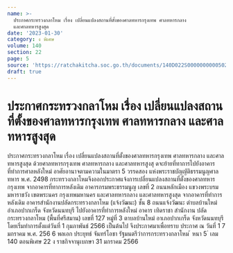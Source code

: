 ```yaml
---
name: >-
  ประกาศกระทรวงกลาโหม เรื่อง เปลี่ยนแปลงสถานที่ตั้งของศาลทหารกรุงเทพ ศาลทหารกลาง
  และศาลทหารสูงสุด
date: '2023-01-30'
category: ง พิเศษ
volume: 140
section: 22
page: 5
source: 'https://ratchakitcha.soc.go.th/documents/140D022S0000000000502.pdf'
draft: true
---
```


# ประกาศกระทรวงกลาโหม เรื่อง เปลี่ยนแปลงสถานที่ตั้งของศาลทหารกรุงเทพ ศาลทหารกลาง และศาลทหารสูงสุด

ประกาศกระทรวงกลาโหม เรื่อง เปลี่ยนแปลงสถานที่ตั้งของศาลทหารกรุงเทพ ศาลทหารกลาง และศาลทหารสูงสุด ด้วยศาลทหารกรุงเทพ ศาลทหารกลาง และศาลทหารสูงสุ ดจะย้ายที่ทาการไปยังอาคาร ที่ทำการศาลหลังใหม่ อาศัยอานาจตามความในมาตรา 5 วรรคสอง แห่งพระราชบัญญัติธรรมนูญศาลทหาร พ.ศ. 2498 กระทรวงกลาโหมจึงออกประกาศแจ้งการเปลี่ยนแปลงสถานที่ตั้งของศาลทหารกรุงเทพ จากอาคารที่ทาการหลังเดิม อาคารกรมพระธรรมนูญ เลขที่ 2 ถนนหลักเมือง แขวงพระบรมมหาราชวัง เขตพระนคร กรุงเทพมหานคร และศาลทหารกลาง และศาลทหารสูงสุด จากอาคารที่ทำการหลังเดิม อาคารสำนักงานปลัดกระทรวงกลาโหม (แจ้งวัฒนะ) ชั้น 8 ถนนแจ้งวัฒนะ ตำบลบ้านใหม่ อำเภอปากเกร็ด จังหวัดนนทบุรี ไปยังอาคารที่ทำการหลังใหม่ อาคาร เทิดราชา สำนักงาน ปลัดกระทรวงกลาโหม (พื้นที่ศรีสมาน) เลขที่ 127 หมู่ที่ 3 ตาบลบ้านใหม่ อาเภอปากเกร็ด จังหวัดนนทบุรี โดยเริ่มทำการตั้งแต่วันที่ 1 กุมภาพันธ์ 2566 เป็นต้นไป จึงประกาศมาเพื่อทราบ ประกาศ ณ วันที่ 1 7 มกราคม พ.ศ. 256 6 พลเอก ประยุทธ์ จันทร์โอชา รัฐมนตรีว่าการกระทรวงกลาโหม ้ หนา 5 ่ เลม 140 ตอนพิเศษ 22 ง ราชกิจจานุเบกษา 31 มกราคม 2566
